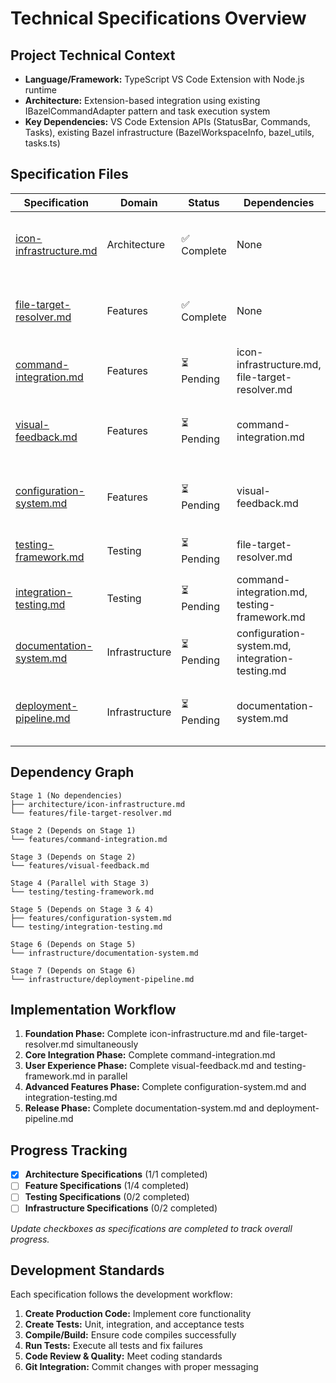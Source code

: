 # Technical Specifications Overview

## Project Technical Context
- **Language/Framework:** TypeScript VS Code Extension with Node.js runtime
- **Architecture:** Extension-based integration using existing IBazelCommandAdapter pattern and task execution system
- **Key Dependencies:** VS Code Extension APIs (StatusBar, Commands, Tasks), existing Bazel infrastructure (BazelWorkspaceInfo, bazel_utils, tasks.ts)

## Specification Files

| Specification | Domain | Status | Dependencies | Description |
|---------------|---------|---------|--------------|-------------|
| [icon-infrastructure.md](architecture/icon-infrastructure.md) | Architecture | ✅ Complete | None | StatusBar icon component and state management system |
| [file-target-resolver.md](features/file-target-resolver.md) | Features | ✅ Complete | None | Intelligent file-to-target mapping and resolution engine |
| [command-integration.md](features/command-integration.md) | Features | ⏳ Pending | icon-infrastructure.md, file-target-resolver.md | Build command execution and adapter integration |
| [visual-feedback.md](features/visual-feedback.md) | Features | ⏳ Pending | command-integration.md | User experience enhancements and visual states |
| [configuration-system.md](features/configuration-system.md) | Features | ⏳ Pending | visual-feedback.md | Advanced configuration and customization options |
| [testing-framework.md](testing/testing-framework.md) | Testing | ⏳ Pending | file-target-resolver.md | Comprehensive test suite for all components |
| [integration-testing.md](testing/integration-testing.md) | Testing | ⏳ Pending | command-integration.md, testing-framework.md | End-to-end workflow testing |
| [documentation-system.md](infrastructure/documentation-system.md) | Infrastructure | ⏳ Pending | configuration-system.md, integration-testing.md | User and developer documentation |
| [deployment-pipeline.md](infrastructure/deployment-pipeline.md) | Infrastructure | ⏳ Pending | documentation-system.md | Release preparation and marketplace deployment |

## Dependency Graph
```
Stage 1 (No dependencies)
├── architecture/icon-infrastructure.md
└── features/file-target-resolver.md

Stage 2 (Depends on Stage 1)
└── features/command-integration.md

Stage 3 (Depends on Stage 2)
└── features/visual-feedback.md

Stage 4 (Parallel with Stage 3)
└── testing/testing-framework.md

Stage 5 (Depends on Stage 3 & 4)
├── features/configuration-system.md
└── testing/integration-testing.md

Stage 6 (Depends on Stage 5)
└── infrastructure/documentation-system.md

Stage 7 (Depends on Stage 6)
└── infrastructure/deployment-pipeline.md
```

## Implementation Workflow
1. **Foundation Phase:** Complete icon-infrastructure.md and file-target-resolver.md simultaneously
2. **Core Integration Phase:** Complete command-integration.md
3. **User Experience Phase:** Complete visual-feedback.md and testing-framework.md in parallel
4. **Advanced Features Phase:** Complete configuration-system.md and integration-testing.md
5. **Release Phase:** Complete documentation-system.md and deployment-pipeline.md

## Progress Tracking
- [x] **Architecture Specifications** (1/1 completed)
- [ ] **Feature Specifications** (1/4 completed)
- [ ] **Testing Specifications** (0/2 completed)
- [ ] **Infrastructure Specifications** (0/2 completed)

*Update checkboxes as specifications are completed to track overall progress.*

## Development Standards
Each specification follows the development workflow:
1. **Create Production Code:** Implement core functionality
2. **Create Tests:** Unit, integration, and acceptance tests
3. **Compile/Build:** Ensure code compiles successfully
4. **Run Tests:** Execute all tests and fix failures
5. **Code Review & Quality:** Meet coding standards
6. **Git Integration:** Commit changes with proper messaging 